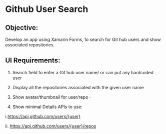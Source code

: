 # Github User Search

## Objective:
Develop an app using Xamarin Forms, to search for Git hub users and show associated repositories. 

## UI Requirements:

1. Search field to enter a Git hub user name/ or can put any hardcoded user 

2. Display all the repositories associated with the given user name  

3. Show avatar/thumbnail for user/repo · 

4. Show minimal Details APIs to use: 
  
  i.https://api.github.com/users/{user}
  
  ii. https://api.github.com/users/{user}/repos
